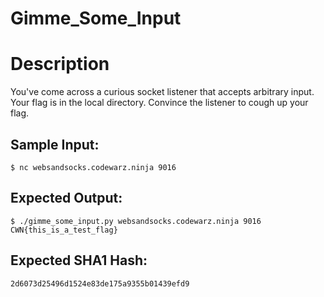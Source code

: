 # Gimme_Some_Input

# Description

<p>You've come across a curious socket listener that accepts arbitrary input. Your flag is in the local directory. Convince the listener to cough up your flag.</p>

## Sample Input:

```
$ nc websandsocks.codewarz.ninja 9016
```
## Expected Output:

```
$ ./gimme_some_input.py websandsocks.codewarz.ninja 9016
CWN{this_is_a_test_flag}
```
## Expected SHA1 Hash:

```
2d6073d25496d1524e83de175a9355b01439efd9
```
